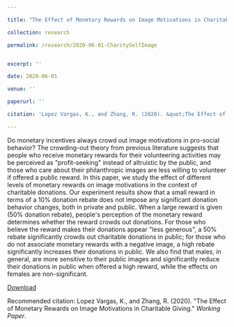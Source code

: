 ```yaml
---

title: "The Effect of Monetary Rewards on Image Motivations in Charitable Giving"

collection: research

permalink: /research/2020-06-01-CharitySelfImage


excerpt: ''

date: 2020-06-01

venue: ''

paperurl: ''

citation: 'Lopez Vargas, K., and Zhang, R. (2020). &quot;The Effect of Monetary Rewards on Image Motivations in Charitable Giving.&quot; <i>Working Paper</i>.'

---
```

Do monetary incentives always crowd out image motivations in pro-social behavior? The crowding-out theory from previous literature suggests that people who receive monetary rewards for their volunteering activities may be perceived as "profit-seeking" instead of altruistic by the public, and those who care about their philanthropic images are less willing to volunteer if offered a public reward. In this paper, we study the effect of different levels of monetary rewards on image motivations in the context of charitable donations. Our experiment results show that a small reward in terms of a 10% donation rebate does not impose any significant donation behavior changes, both in private and public. When a large reward is given (50% donation rebate), people's perception of the monetary reward determines whether the reward crowds out donations. For those who believe the reward makes their donations appear "less generous", a 50% rebate significantly crowds out charitable donations in public; for those who do not associate monetary rewards with a negative image, a high rebate significantly increases their donations in public. We also find that males, in general, are more sensitive to their public images and significantly reduce their donations in public when offered a high reward, while the effects on females are non-significant.

[Download]()

Recommended citation: Lopez Vargas, K., and Zhang, R. (2020). &quot;The Effect of Monetary Rewards on Image Motivations in Charitable Giving.&quot; <i>Working Paper</i>.
